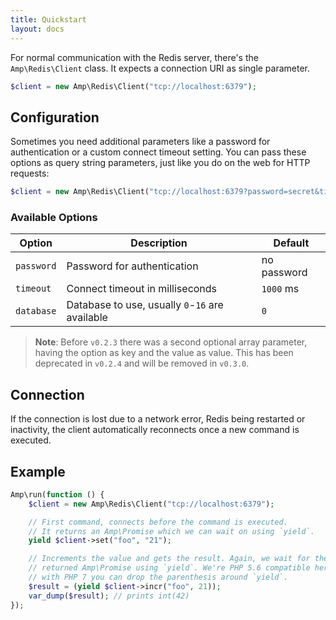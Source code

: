 ```yaml
---
title: Quickstart
layout: docs
---
```


For normal communication with the Redis server, there's the `Amp\Redis\Client` class. It expects a connection URI as single parameter.

```php
$client = new Amp\Redis\Client("tcp://localhost:6379");
```

## Configuration

Sometimes you need additional parameters like a password for authentication or a custom connect timeout setting. You can pass these options as query string parameters, just like you do on the web for HTTP requests:

```php
$client = new Amp\Redis\Client("tcp://localhost:6379?password=secret&timeout=3000");
```

### Available Options

| Option     | Description | Default |
|------------|-------------|---------|
| `password` | Password for authentication | no password |
| `timeout`  | Connect timeout in milliseconds | `1000` ms
| `database` | Database to use, usually `0`-`16` are available | `0` |

> **Note**: Before `v0.2.3` there was a second optional array parameter, having the option as key and the value as value. This has been deprecated in `v0.2.4` and will be removed in `v0.3.0`.

## Connection

If the connection is lost due to a network error, Redis being restarted or inactivity, the client automatically reconnects once a new command is executed.

## Example

```php
Amp\run(function () {
    $client = new Amp\Redis\Client("tcp://localhost:6379");

    // First command, connects before the command is executed.
    // It returns an Amp\Promise which we can wait on using `yield`.
    yield $client->set("foo", "21");

    // Increments the value and gets the result. Again, we wait for the
    // returned Amp\Promise using `yield`. We're PHP 5.6 compatible here,
    // with PHP 7 you can drop the parenthesis around `yield`.
    $result = (yield $client->incr("foo", 21));
    var_dump($result); // prints int(42)
});
```
